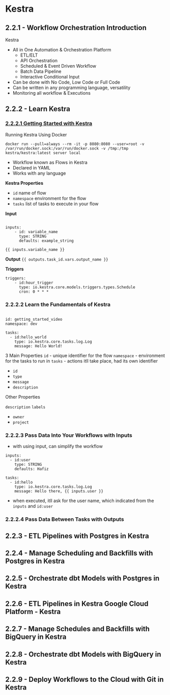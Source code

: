 # Kestra

## 2.2.1 - Workflow Orchestration Introduction

Kestra
- All in One Automation & Orchestration Platform
    - ETL/ELT
    - API Orchestration
    - Scheduled & Event Driven Workflow
    - Batch Data Pipeline
    - Interactive Conditional Input
- Can be done with No Code, Low Code or Full Code
- Can be written in any programming language, versatility
- Monitoring all workflow & Executions

## 2.2.2 - Learn Kestra

### [2.2.2.1 Getting Started with Kestra](https://www.youtube.com/watch?v=a2BZ7vOihjg)

Running Kestra Using Docker

```docker
docker run --pull=always --rm -it -p 8080:8080 --user=root -v /var/run/docker.sock:/var/run/docker.sock -v /tmp:/tmp kestra/kestra:latest server local
```

- Workflow known as Flows in Kestra
- Declared in YAML
- Works with any language

**Kestra Properties**
- ```id``` name of flow
- ```namespace``` environment for the flow
- ```tasks``` list of tasks to execute in your flow

**Input**
```kestra

inputs:
    - id: variable_name
      type: STRING
      defaults: example_string

{{ inputs.variable_name }}
```
**Output**
```{{ outputs.task_id.vars.output_name }}```

**Triggers**

```kestra
triggers:
    - id:hour_trigger
      type: io.kestra.core.models.triggers.types.Schedule
      cron: 0 * * *
```
### 2.2.2.2 Learn the Fundamentals of Kestra

```kestra

id: getting_started_video
namespace: dev

tasks:
  - id:hello_world
    type: io.kestra.core.tasks.log.Log
    message: Hello World!
```
3 Main Properties 
```id``` - unique identifier for the flow
```namespace``` - environment for the tasks to run in
```tasks``` - actions itll take place, had its own identifier
  - ```id```
  - ```type```
  - ```message```
  - ```description```

Other Properties

```description```
```labels```
  - ```owner```
  - ```project```


### 2.2.2.3 Pass Data Into Your Workflows with Inputs

- with using input, can simplify the workflow

```kestra
inputs:
  - id:user
    type: STRING
    defaults: Hafiz

tasks:
  - id:hello
    type: io.kestra.core.tasks.log.Log
    message: Hello there, {{ inputs.user }}
```
- when executed, itll ask for the user name, which indicated from the ```inputs``` and ```id:user```

### 2.2.2.4 Pass Data Between Tasks with Outputs

## 2.2.3 - ETL Pipelines with Postgres in Kestra
## 2.2.4 - Manage Scheduling and Backfills with Postgres in Kestra
## 2.2.5 - Orchestrate dbt Models with Postgres in Kestra
## 2.2.6 - ETL Pipelines in Kestra Google Cloud Platform - Kestra
## 2.2.7 - Manage Schedules and Backfills with BigQuery in Kestra
## 2.2.8 - Orchestrate dbt Models with BigQuery in Kestra
## 2.2.9 - Deploy Workflows to the Cloud with Git in Kestra